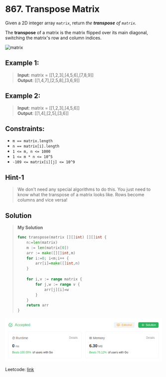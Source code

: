 # 867. Transpose Matrix

Given a 2D integer array `matrix`, return *the **transpose** of `matrix`.*

The **transpose** of a matrix is the matrix flipped over its main diagonal, switching the matrix's row and column indices.

![matrix](https://assets.leetcode.com/uploads/2021/02/10/hint_transpose.png)

## Example 1:
> **Input**: matrix = [[1,2,3],[4,5,6],[7,8,9]] \
> **Output**: [[1,4,7],[2,5,8],[3,6,9]]

## Example 2:
> **Input**: matrix = [[1,2,3],[4,5,6]] \
> **Output**: [[1,4],[2,5],[3,6]]

## Constraints:
* `m == matrix.length`
* `n == matrix[i].length`
* `1 <= m, n <= 1000`
* `1 <= m * n <= 10^5`
* `-109 <= matrix[i][j] <= 10^9`

## Hint-1
> We don't need any special algorithms to do this. You just need to know what the transpose of a matrix looks like. Rows become columns and vice versa!

## Solution
> **My Solution**
> ```go
> func transpose(matrix [][]int) [][]int {
>     n:=len(matrix)
>     m := len(matrix[0])
>     arr := make([][]int,m)
>     for i:=0; i<m;i++ {
>         arr[i]=make([]int,n)
>     }
> 
>     for i,v := range matrix {
>         for j,w := range v {
>             arr[j][i]=w
>         }
>     }
>     return arr
> }
> ```

![result](867.png)

Leetcode: [link](https://leetcode.com/problems/transpose-matrix/description/)
